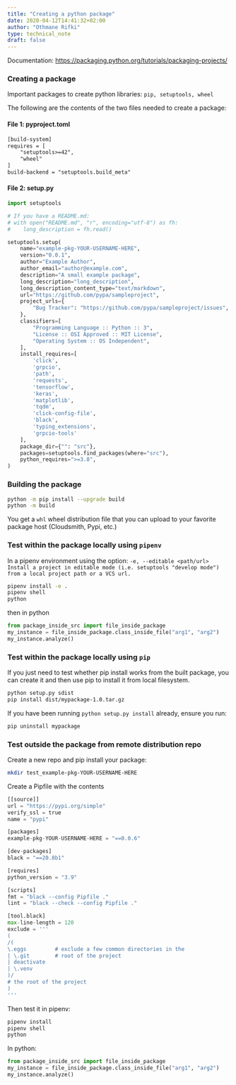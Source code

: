 ```yaml
---
title: "Creating a python package"
date: 2020-04-12T14:41:32+02:00
author: "Othmane Rifki"
type: technical_note
draft: false
---
```

Documentation: https://packaging.python.org/tutorials/packaging-projects/

### Creating a package

Important packages to create python libraries: `pip, setuptools, wheel`

The following are the contents of the two files needed to create a package:
#### File 1: pyproject.toml

``` xml
[build-system]
requires = [
    "setuptools>=42",
    "wheel"
]
build-backend = "setuptools.build_meta"

```

#### File 2: setup.py

``` python
import setuptools

# If you have a README.md:
# with open("README.md", "r", encoding="utf-8") as fh:
#    long_description = fh.read()

setuptools.setup(
    name="example-pkg-YOUR-USERNAME-HERE",
    version="0.0.1",
    author="Example Author",
    author_email="author@example.com",
    description="A small example package",
    long_description="long_description",
    long_description_content_type="text/markdown",
    url="https://github.com/pypa/sampleproject",
    project_urls={
        "Bug Tracker": "https://github.com/pypa/sampleproject/issues",
    },
    classifiers=[
        "Programming Language :: Python :: 3",
        "License :: OSI Approved :: MIT License",
        "Operating System :: OS Independent",
    ],
    install_requires=[
        'click',
        'grpcio',
        'path',
        'requests',
        'tensorflow',
        'keras',
        'matplotlib',
        'tqdm',
        'click-config-file',
        'black',
        'typing_extensions',
        'grpcio-tools'
    ],
    package_dir={"": "src"},
    packages=setuptools.find_packages(where="src"),
    python_requires=">=3.8",
)

```

### Building the package

``` bash
python -m pip install --upgrade build
python -m build
```

You get a `whl` wheel distribution file that you can upload to your favorite package host (Cloudsmith, Pypi, etc.)

### Test within the package locally using `pipenv`

In a pipenv environment using the option:
`-e, --editable <path/url>   Install a project in editable mode (i.e. setuptools "develop mode") from a local project path or a VCS url.`

``` bash 
pipenv install -e .
pipenv shell
python 
```

then in python
``` python
from package_inside_src import file_inside_package
my_instance = file_inside_package.class_inside_file("arg1", "arg2")
my_instance.analyze()
```

### Test within the package locally using `pip`

If you just need to test whether pip install works from the built package, you can create it and then use pip to install it from local filesystem.
``` bash
python setup.py sdist
pip install dist/mypackage-1.0.tar.gz
```
If you have been running `python setup.py install` already, ensure you run:
``` bash 
pip uninstall mypackage
```

### Test outside the package from remote distribution repo

Create a new repo and pip install your package:
``` bash 
mkdir test_example-pkg-YOUR-USERNAME-HERE
```

Create a Pipfile with the contents
``` python
[[source]]
url = "https://pypi.org/simple"
verify_ssl = true
name = "pypi"

[packages]
example-pkg-YOUR-USERNAME-HERE = "==0.0.6"

[dev-packages]
black = "==20.8b1"

[requires]
python_version = "3.9"

[scripts]
fmt = "black --config Pipfile ."
lint = "black --check --config Pipfile ."

[tool.black]
max-line-length = 120
exclude = '''
(
/(
\.eggs         # exclude a few common directories in the
| \.git        # root of the project
| deactivate
| \.venv
)/
# the root of the project
)
'''
```

Then test it in pipenv:
``` bash 
pipenv install
pipenv shell
python
```

In python:
``` python
from package_inside_src import file_inside_package
my_instance = file_inside_package.class_inside_file("arg1", "arg2")
my_instance.analyze()
```
